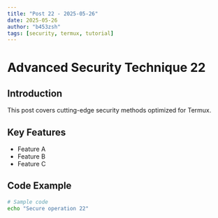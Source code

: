 ```yaml
---
title: "Post 22 - 2025-05-26"
date: 2025-05-26
author: "b453zsh"
tags: [security, termux, tutorial]
---
```


# Advanced Security Technique 22

## Introduction
This post covers cutting-edge security methods optimized for Termux.

## Key Features
- Feature A
- Feature B
- Feature C

## Code Example
```bash
# Sample code
echo "Secure operation 22"
```
